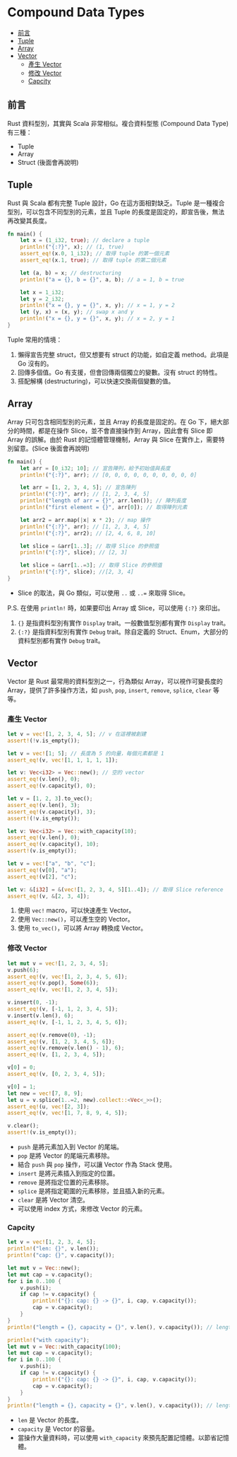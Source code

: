 # Compound Data Types

<!-- @import "[TOC]" {cmd="toc" depthFrom=2 depthTo=3 orderedList=false} -->

<!-- code_chunk_output -->

- [前言](#前言)
- [Tuple](#tuple)
- [Array](#array)
- [Vector](#vector)
  - [產生 Vector](#產生-vector)
  - [修改 Vector](#修改-vector)
  - [Capcity](#capcity)

<!-- /code_chunk_output -->

## 前言

Rust 資料型別，其實與 Scala 非常相似。複合資料型態 (Compound Data Type) 有三種：

- Tuple
- Array
- Struct (後面會再說明)

## Tuple

Rust 與 Scala 都有完整 Tuple 設計，Go 在這方面相對缺乏。Tuple 是一種複合型別，可以包含不同型別的元素，並且 Tuple 的長度是固定的，即宣告後，無法再改變其長度。

```rust {.line-numbers}
fn main() {
    let x = (1_i32, true); // declare a tuple
    println!("{:?}", x); // (1, true)
    assert_eq!(x.0, 1_i32); // 取得 tuple 的第一個元素
    assert_eq!(x.1, true); // 取得 tuple 的第二個元素

    let (a, b) = x; // destructuring
    println!("a = {}, b = {}", a, b); // a = 1, b = true

    let x = 1_i32;
    let y = 2_i32;
    println!("x = {}, y = {}", x, y); // x = 1, y = 2
    let (y, x) = (x, y); // swap x and y
    println!("x = {}, y = {}", x, y); // x = 2, y = 1
}
```

Tuple 常用的情境：

1. 懶得宣告完整 struct，但又想要有 struct 的功能，如自定義 method。此項是 Go 沒有的。
1. 回傳多個值。Go 有支援，但會回傳兩個獨立的變數。沒有 struct 的特性。
1. 搭配解構 (destructuring)，可以快速交換兩個變數的值。

## Array

Array 只可包含相同型別的元素，並且 Array 的長度是固定的。在 Go 下，絕大部分的時間，都是在操作 Slice，並不會直接操作到 Array，因此會有 Slice 即 Array 的誤解。由於 Rust 的記憶體管理機制，Array 與 Slice 在實作上，需要特別留意。(Slice 後面會再說明)

```rust {.line-numbers}
fn main() {
    let arr = [0_i32; 10]; // 宣告陣列，給予初始值與長度
    println!("{:?}", arr); // [0, 0, 0, 0, 0, 0, 0, 0, 0, 0]

    let arr = [1, 2, 3, 4, 5]; // 宣告陳列
    println!("{:?}", arr); // [1, 2, 3, 4, 5]
    println!("length of arr = {}", arr.len()); // 陣列長度
    println!("first element = {}", arr[0]); // 取得陣列元素

    let arr2 = arr.map(|x| x * 2); // map 操作
    println!("{:?}", arr); // [1, 2, 3, 4, 5]
    println!("{:?}", arr2); // [2, 4, 6, 8, 10]

    let slice = &arr[1..3]; // 取得 Slice 的參照值
    println!("{:?}", slice); // [2, 3]

    let slice = &arr[1..=3]; // 取得 Slice 的參照值
    println!("{:?}", slice); //[2, 3, 4]
}
```

- Slice 的取法，與 Go 類似，可以使用 `..` 或 `..=` 來取得 Slice。

P.S. 在使用 `println!` 時，如果要印出 Array 或 Slice，可以使用 `{:?}` 來印出。

1. `{}` 是指資料型別有實作 `Display` trait。一般數值型別都有實作 `Display` trait。
1. `{:?}` 是指資料型別有實作 `Debug` trait。除自定義的 Struct、Enum，大部分的資料型別都有實作 `Debug` trait。

## Vector

Vector 是 Rust 最常用的資料型別之一，行為類似 Array，可以視作可變長度的 Array，提供了許多操作方法，如 `push`, `pop`, `insert`, `remove`, `splice`, `clear` 等等。

### 產生 Vector

```rust {.line-numbers}
let v = vec![1, 2, 3, 4, 5]; // v 在這裡被創建
assert!(!v.is_empty());

let v = vec![1; 5]; // 長度為 5 的向量，每個元素都是 1
assert_eq!(v, vec![1, 1, 1, 1, 1]);

let v: Vec<i32> = Vec::new(); // 空的 vector
assert_eq!(v.len(), 0);
assert_eq!(v.capacity(), 0);

let v = [1, 2, 3].to_vec();
assert_eq!(v.len(), 3);
assert_eq!(v.capacity(), 3);
assert!(!v.is_empty());

let v: Vec<i32> = Vec::with_capacity(10);
assert_eq!(v.len(), 0);
assert_eq!(v.capacity(), 10);
assert!(v.is_empty());

let v = vec!["a", "b", "c"];
assert_eq!(v[0], "a");
assert_eq!(v[2], "c");

let v: &[i32] = &(vec![1, 2, 3, 4, 5][1..4]); // 取得 Slice reference
assert_eq!(v, &[2, 3, 4]);
```

1. 使用 `vec!` macro，可以快速產生 Vector。
1. 使用 `Vec::new()`，可以產生空的 Vector。
1. 使用 `to_vec()`，可以將 Array 轉換成 Vector。

### 修改 Vector

```rust {.line-numbers}
let mut v = vec![1, 2, 3, 4, 5];
v.push(6);
assert_eq!(v, vec![1, 2, 3, 4, 5, 6]);
assert_eq!(v.pop(), Some(6));
assert_eq!(v, vec![1, 2, 3, 4, 5]);

v.insert(0, -1);
assert_eq!(v, [-1, 1, 2, 3, 4, 5]);
v.insert(v.len(), 6);
assert_eq!(v, [-1, 1, 2, 3, 4, 5, 6]);

assert_eq!(v.remove(0), -1);
assert_eq!(v, [1, 2, 3, 4, 5, 6]);
assert_eq!(v.remove(v.len() - 1), 6);
assert_eq!(v, [1, 2, 3, 4, 5]);

v[0] = 0;
assert_eq!(v, [0, 2, 3, 4, 5]);

v[0] = 1;
let new = vec![7, 8, 9];
let u = v.splice(1..=2, new).collect::<Vec<_>>();
assert_eq!(u, vec![2, 3]);
assert_eq!(v, vec![1, 7, 8, 9, 4, 5]);

v.clear();
assert!(v.is_empty());
```

- `push` 是將元素加入到 Vector 的尾端。
- `pop` 是將 Vector 的尾端元素移除。
- 結合 `push` 與 `pop` 操作，可以讓 Vector 作為 Stack 使用。
- `insert` 是將元素插入到指定的位置。
- `remove` 是將指定位置的元素移除。
- `splice` 是將指定範圍的元素移除，並且插入新的元素。
- `clear` 是將 Vector 清空。
- 可以使用 index 方式，來修改 Vector 的元素。

### Capcity

```rust {.line-numbers}
let v = vec![1, 2, 3, 4, 5];
println!("len: {}", v.len());
println!("cap: {}", v.capacity());

let mut v = Vec::new();
let mut cap = v.capacity();
for i in 0..100 {
    v.push(i);
    if cap != v.capacity() {
        println!("{}: cap: {} -> {}", i, cap, v.capacity());
        cap = v.capacity();
    }
}
println!("length = {}, capacity = {}", v.len(), v.capacity()); // length = 100, capacity = 128

println!("with capacity");
let mut v = Vec::with_capacity(100);
let mut cap = v.capacity();
for i in 0..100 {
    v.push(i);
    if cap != v.capacity() {
        println!("{}: cap: {} -> {}", i, cap, v.capacity());
        cap = v.capacity();
    }
}
println!("length = {}, capacity = {}", v.len(), v.capacity()); // length = 100, capacity = 100
```

- `len` 是 Vector 的長度。
- `capacity` 是 Vector 的容量。
- 當操作大量資料時，可以使用 `with_capacity` 來預先配置記憶體。以節省記憶體。
